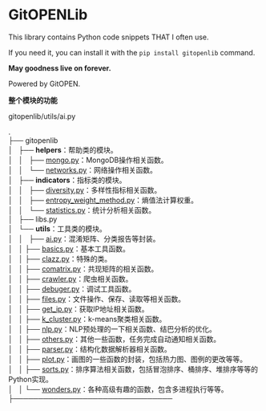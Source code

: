 # GitOPENLib

This library contains Python code snippets THAT I often use.

If you need it, you can install it with the `pip install gitopenlib` command.

**May goodness live on forever.**

Powered by GitOPEN.


**整个模块的功能**

gitopenlib/utils/ai.py

.   
├── gitopenlib    
│   ├── **helpers**：帮助类的模块。     
│   │   ├── [mongo.py](./gitopenlib/helpers/mongo.py)：MongoDB操作相关函数。     
│   │   └── [networks.py](./gitopenlib/helpers/networks.py)：网络操作相关函数。    
│   ├── **indicators**：指标类的模块。    
│   │   ├── [diversity.py](./gitopenlib/indicators/diversity.py)：多样性指标相关函数。    
│   │   ├── [entropy_weight_method.py](./gitopenlib/indicators/entropy_weight_method.py)：熵值法计算权重。    
│   │   └── [statistics.py](./gitopenlib/indicators/statistics.py)：统计分析相关函数。    
│   ├── libs.py    
│   └── **utils**：工具类的模块。       
│   │   ├── [ai.py](./gitopenlib/utils/ai.py)：混淆矩阵、分类报告等封装。    
│   │   ├── [basics.py](./gitopenlib/utils/basics.py)：基本工具函数。    
│   │   ├── [clazz.py](./gitopenlib/utils/clazz.py)：特殊的类。     
│   │   ├── [comatrix.py](./gitopenlib/utils/comatrix.py)：共现矩阵的相关函数。    
│   │   ├── [crawler.py](./gitopenlib/utils/crawler.py)：爬虫相关函数。     
│   │   ├── [debuger.py](./gitopenlib/utils/debuger.py)：调试工具函数。      
│   │   ├── [files.py](./gitopenlib/utils/files.py)：文件操作、保存、读取等相关函数。     
│   │   ├── [get_ip.py](./gitopenlib/utils/get_ip.py)：获取IP地址相关函数。      
│   │   ├── [k_cluster.py](./gitopenlib/utils/k_cluster.py)：k-means聚类相关函数。      
│   │   ├── [nlp.py](./gitopenlib/utils/nlp.py)：NLP预处理的一下相关函数、结巴分析的优化。      
│   │   ├── [others.py](./gitopenlib/utils/others.py)：其他一些函数，任务完成自动通知相关函数。     
│   │   ├── [parser.py](./gitopenlib/utils/parser.py)：结构化数据解析器相关函数。     
│   │   ├── [plot.py](./gitopenlib/utils/plot.py)：画图的一些函数的封装，包括热力图、图例的更改等等。     
│   │   ├── [sorts.py](./gitopenlib/utils/sorts.py)：排序算法相关函数，包括冒泡排序、桶排序、堆排序等等的Python实现。     
│   │   └── [wonders.py](./gitopenlib/utils/wonders.py)：各种高级有趣的函数，包含多进程执行等等。     
├────────────────────────────────

